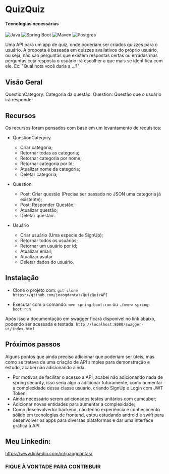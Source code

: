# QuizQuiz

#### Tecnologias necessárias
![Java](https://img.shields.io/badge/Java-ED8B00?style=for-the-badge&logo=openjdk&logoColor=white)
![Spring Boot](https://img.shields.io/badge/Spring-6DB33F?style=for-the-badge&logo=spring&logoColor=white)
![Maven](https://img.shields.io/badge/Apache%20Maven-C71A36?style=for-the-badge&logo=Apache%20Maven&logoColor=white)
![Postgres](https://img.shields.io/badge/PostgreSQL-316192?style=for-the-badge&logo=postgresql&logoColor=white)

Uma API para um app de quiz, onde poderiam ser criados quizzes para o usuário. A proposta é baseada em quizzes avaliativos do próprio usuário, ou seja, não são perguntas que existem respostas certas ou erradas mas perguntas cuja resposta o usuário irá escolher a que mais se identifica com ele.
Ex: "Qual nota você daria a ...?"

## Visão Geral

QuestionCategory: Categoria da questão.
Question: Questão que o usuário irá responder

## Recursos
Os recursos foram pensados com base em um levantamento de requisitos:

- QuestionCategory
  - Criar categoria;
  - Retornar todas as categoria;
  - Retornar categoria por nome;
  - Retornar categoria por Id;
  - Atualizar nome da categoria;
  - Deletar categoria;

- Question:
    - Post: Criar questão (Precisa ser passado no JSON uma categoria já existente);
    - Post: Responder Questão;
    - Atualizar questão;
    - Deletar questão.

- Usuário
    - Criar usuário (Uma espécie de SignUp);
    - Retornar todos os usuários; 
    - Retornar um usuário por id;
    - Atualizar email;
    - Atualizar avatar
    - Deletar dados do usuário.

## Instalação
- Clone o projeto com:
  ``git clone https://github.com/joaogdantas/QuizQuizAPI``

- Executar com o comando:
  ``mvn spring-boot:run``
  ou
  ``./mvnw spring-boot:run``

Após isso a documentação em swagger ficará disponível no link abaixo, podendo ser acessada e testada:
``http://localhost:8080/swagger-ui/index.html``

## Próximos passos

Alguns pontos que ainda preciso adicionar que poderiam ser úteis, mas como se tratava de uma criação de API simples para demonstração e estudo, acabei não adicionando ainda.

- Por motivos de facilitar o acesso a API, acabei não adicionando nada de spring security, isso seria algo a adicionar futuramente, como aumentar a complexidade dessa classe usuário, criando SignUp e Login com JWT Token;
- Ainda necessário serem adicionados testes unitários com cumcuber;
- Adicionar novas entidades para aumentar a complexidade;
- Como desenvolvedor backend, não tenho experiência e conhecimento sólido em tecnologias de frontend, estou estudando android e swift para desenvolver os apps para diversas plataformas e dar uma interface gráfica à API.

## Meu Linkedin:

https://www.linkedin.com/in/joaogdantas/

### FIQUE À VONTADE PARA CONTRIBUIR
